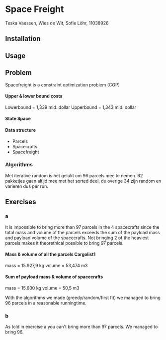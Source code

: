 # Space Freight
Teska Vaessen, 
Wies de Wit,
Sofie Löhr, 11038926


## Installation

## Usage

## Problem
Spacefreight is a constraint optimization problem (COP) 

#### Upper & lower bound costs
Lowerbound = 1,339 mld. dollar
Upperbound = 1,343 mld. dollar

#### State Space

#### Data structure
+ Parcels
+ Spacecrafts
+ Spacefreight

### Algorithms

Met iterative random is het gelukt om 96 parcels mee te nemen. 62 pakketjes gaan altijd mee met het sorted deel, de overige 34 zijn random en varieren dus per run.


## Exercises
### a

It is impossible to bring more than 97 parcels in the 4 spacecrafts since the total mass and volume of the parcels exceeds the sum of the payload mass and payload volume of the spacecrafts. Not bringing 2 of the heaviest parcels makes it theorethical possible to bring 97 parcels. 

#### Mass & volume of all the parcels Cargolist1
mass = 15.927,9 kg
volume = 53,474 m3

#### Sum of payload mass & volume of spacecrafts
mass = 15.600 kg
volume = 50,5 m3

With the algorithms we made (greedy/random/first fit) we managed to bring 96 parcels in a reasonable runningtime. 

### b

As told in exercise a you can't bring more than 97 parcels. We managed to bring 96. 



